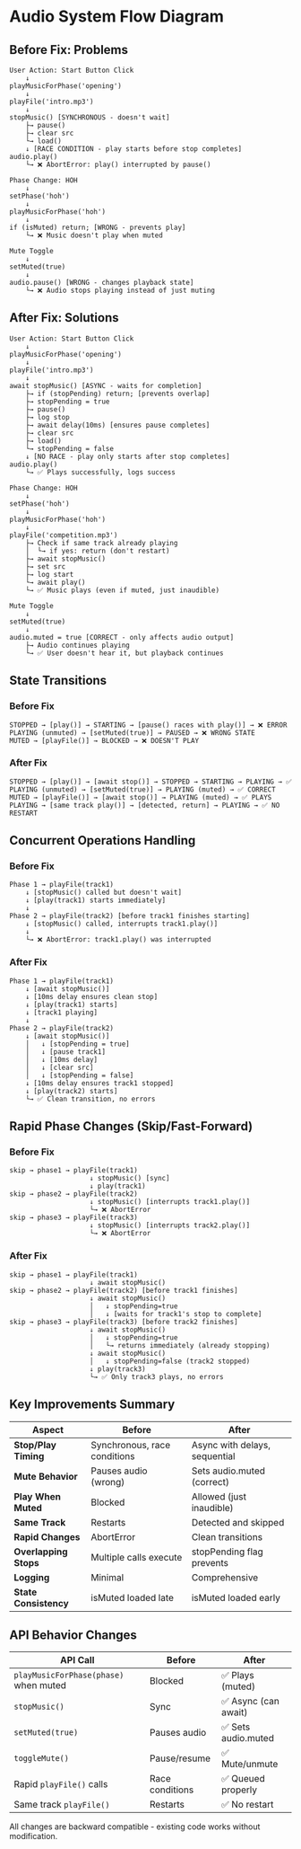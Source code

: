 # Audio System Flow Diagram

## Before Fix: Problems

```
User Action: Start Button Click
    ↓
playMusicForPhase('opening')
    ↓
playFile('intro.mp3')
    ↓
stopMusic() [SYNCHRONOUS - doesn't wait]
    ├→ pause()
    ├→ clear src
    └→ load()
    ↓ [RACE CONDITION - play starts before stop completes]
audio.play()
    └→ ❌ AbortError: play() interrupted by pause()

Phase Change: HOH
    ↓
setPhase('hoh')
    ↓
playMusicForPhase('hoh')
    ↓
if (isMuted) return; [WRONG - prevents play]
    └→ ❌ Music doesn't play when muted

Mute Toggle
    ↓
setMuted(true)
    ↓
audio.pause() [WRONG - changes playback state]
    └→ ❌ Audio stops playing instead of just muting
```

## After Fix: Solutions

```
User Action: Start Button Click
    ↓
playMusicForPhase('opening')
    ↓
playFile('intro.mp3')
    ↓
await stopMusic() [ASYNC - waits for completion]
    ├→ if (stopPending) return; [prevents overlap]
    ├→ stopPending = true
    ├→ pause()
    ├→ log stop
    ├→ await delay(10ms) [ensures pause completes]
    ├→ clear src
    ├→ load()
    └→ stopPending = false
    ↓ [NO RACE - play only starts after stop completes]
audio.play()
    └→ ✅ Plays successfully, logs success

Phase Change: HOH
    ↓
setPhase('hoh')
    ↓
playMusicForPhase('hoh')
    ↓
playFile('competition.mp3')
    ├→ Check if same track already playing
    │  └→ if yes: return (don't restart)
    ├→ await stopMusic()
    ├→ set src
    ├→ log start
    └→ await play()
    └→ ✅ Music plays (even if muted, just inaudible)

Mute Toggle
    ↓
setMuted(true)
    ↓
audio.muted = true [CORRECT - only affects audio output]
    ├→ Audio continues playing
    └→ ✅ User doesn't hear it, but playback continues
```

## State Transitions

### Before Fix
```
STOPPED → [play()] → STARTING → [pause() races with play()] → ❌ ERROR
PLAYING (unmuted) → [setMuted(true)] → PAUSED → ❌ WRONG STATE
MUTED → [playFile()] → BLOCKED → ❌ DOESN'T PLAY
```

### After Fix
```
STOPPED → [play()] → [await stop()] → STOPPED → STARTING → PLAYING → ✅
PLAYING (unmuted) → [setMuted(true)] → PLAYING (muted) → ✅ CORRECT
MUTED → [playFile()] → [await stop()] → PLAYING (muted) → ✅ PLAYS
PLAYING → [same track play()] → [detected, return] → PLAYING → ✅ NO RESTART
```

## Concurrent Operations Handling

### Before Fix
```
Phase 1 → playFile(track1)
    ↓ [stopMusic() called but doesn't wait]
    ↓ [play(track1) starts immediately]
    ↓
Phase 2 → playFile(track2) [before track1 finishes starting]
    ↓ [stopMusic() called, interrupts track1.play()]
    ↓
    └→ ❌ AbortError: track1.play() was interrupted
```

### After Fix
```
Phase 1 → playFile(track1)
    ↓ [await stopMusic()]
    ↓ [10ms delay ensures clean stop]
    ↓ [play(track1) starts]
    ↓ [track1 playing]
    ↓
Phase 2 → playFile(track2)
    ↓ [await stopMusic()]
    │   ↓ [stopPending = true]
    │   ↓ [pause track1]
    │   ↓ [10ms delay]
    │   ↓ [clear src]
    │   ↓ [stopPending = false]
    ↓ [10ms delay ensures track1 stopped]
    ↓ [play(track2) starts]
    └→ ✅ Clean transition, no errors
```

## Rapid Phase Changes (Skip/Fast-Forward)

### Before Fix
```
skip → phase1 → playFile(track1)
                    ↓ stopMusic() [sync]
                    ↓ play(track1)
skip → phase2 → playFile(track2)
                    ↓ stopMusic() [interrupts track1.play()]
                    └→ ❌ AbortError
skip → phase3 → playFile(track3)
                    ↓ stopMusic() [interrupts track2.play()]
                    └→ ❌ AbortError
```

### After Fix
```
skip → phase1 → playFile(track1)
                    ↓ await stopMusic()
skip → phase2 → playFile(track2) [before track1 finishes]
                    ↓ await stopMusic()
                    │   ↓ stopPending=true
                    │   ↓ [waits for track1's stop to complete]
skip → phase3 → playFile(track3) [before track2 finishes]
                    ↓ await stopMusic()
                    │   ↓ stopPending=true
                    │   └→ returns immediately (already stopping)
                    ↓ await stopMusic()
                    │   ↓ stopPending=false (track2 stopped)
                    ↓ play(track3)
                    └→ ✅ Only track3 plays, no errors
```

## Key Improvements Summary

| Aspect | Before | After |
|--------|--------|-------|
| **Stop/Play Timing** | Synchronous, race conditions | Async with delays, sequential |
| **Mute Behavior** | Pauses audio (wrong) | Sets audio.muted (correct) |
| **Play When Muted** | Blocked | Allowed (just inaudible) |
| **Same Track** | Restarts | Detected and skipped |
| **Rapid Changes** | AbortError | Clean transitions |
| **Overlapping Stops** | Multiple calls execute | stopPending flag prevents |
| **Logging** | Minimal | Comprehensive |
| **State Consistency** | isMuted loaded late | isMuted loaded early |

## API Behavior Changes

| API Call | Before | After |
|----------|--------|-------|
| `playMusicForPhase(phase)` when muted | Blocked | ✅ Plays (muted) |
| `stopMusic()` | Sync | ✅ Async (can await) |
| `setMuted(true)` | Pauses audio | ✅ Sets audio.muted |
| `toggleMute()` | Pause/resume | ✅ Mute/unmute |
| Rapid `playFile()` calls | Race conditions | ✅ Queued properly |
| Same track `playFile()` | Restarts | ✅ No restart |

All changes are backward compatible - existing code works without modification.
